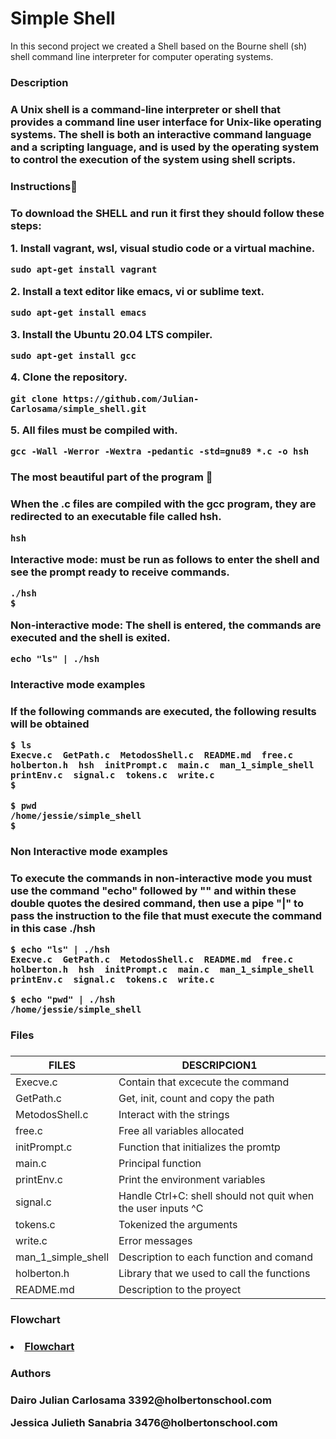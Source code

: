  <p align="center">
<h1> Simple Shell </h1></p>

 <p>In this second project we created a Shell based on the Bourne shell (sh) shell command line interpreter for computer operating systems.</p>

<h3>Description<h3> 

<p>A Unix shell is a command-line interpreter or shell that provides a command line user interface for Unix-like operating systems. The shell is both an interactive command language and a scripting language, and is used by the operating system to control the execution of the system using shell scripts.</p>


<h3> Instructions🚀 <h3>

<p>To download the SHELL and run it first they should follow these steps:</p>

<p>1. Install vagrant, wsl, visual studio code or a virtual machine.</p>

```
sudo apt-get install vagrant
```

<p>2. Install a text editor like emacs, vi or sublime text.</p>

```
sudo apt-get install emacs
```

<p>3. Install the Ubuntu 20.04 LTS compiler.</p>

```
sudo apt-get install gcc
```

<p>4. Clone the repository.</p>

```
git clone https://github.com/Julian-Carlosama/simple_shell.git
```

<p>5. All files must be compiled with.</p>

```
gcc -Wall -Werror -Wextra -pedantic -std=gnu89 *.c -o hsh
```

<h3>The most beautiful part of the program 📑 <h3>

<p>When the .c files are compiled with the gcc program, they are redirected to an executable file called hsh.</p>

```
hsh
```
<p>Interactive mode: must be run as follows to enter the shell and see the prompt ready to receive commands.</p> 

```
./hsh
$
```
<p>Non-interactive mode: The shell is entered, the commands are executed and the shell is exited.</p>

```
echo "ls" | ./hsh
```

<h3> Interactive mode examples <h3>

<p>If the following commands are executed, the following results will be obtained</p>

```
$ ls
Execve.c  GetPath.c  MetodosShell.c  README.md  free.c  holberton.h  hsh  initPrompt.c  main.c  man_1_simple_shell  printEnv.c  signal.c  tokens.c  write.c
$
```

```
$ pwd
/home/jessie/simple_shell
$
```

<h3> Non Interactive mode examples <h3>

<p>To execute the commands in non-interactive mode you must use the command "echo" followed by "" and within these double quotes the desired command, then use a pipe "|" to pass the instruction to the file that must execute the command in this case ./hsh</p>

```
$ echo "ls" | ./hsh
Execve.c  GetPath.c  MetodosShell.c  README.md  free.c  holberton.h  hsh  initPrompt.c  main.c  man_1_simple_shell  printEnv.c  signal.c  tokens.c  write.c
```

```
$ echo "pwd" | ./hsh
/home/jessie/simple_shell
```


<h3> Files <h3>

| FILES | DESCRIPCION1 |
| ----- | ------------ |
| Execve.c | Contain that excecute the command| 
| GetPath.c | Get, init, count and copy the path | 
| MetodosShell.c | Interact with the strings | 
| free.c | Free all variables allocated | 
| initPrompt.c | Function that initializes the promtp |
| main.c | Principal function | 
| printEnv.c | Print the environment variables | 
| signal.c | Handle Ctrl+C: shell should not quit when the user inputs ^C | 
| tokens.c | Tokenized the arguments | 
| write.c | Error messages |
| man_1_simple_shell  | Description to each function and comand | 
| holberton.h | Library that we used to call the functions | 
| README.md | Description to the proyect | 


<h3> Flowchart <h3>

<li><a href="https://drive.google.com/file/d/1DK2C1q0z_HP52qrHGh80zFD4yX-uLGiz/view?usp=sharing">Flowchart</a></li>


<h3> Authors <h3>

<p>Dairo Julian Carlosama 3392@holbertonschool.com</p>
<p>Jessica Julieth Sanabria 3476@holbertonschool.com</p>
